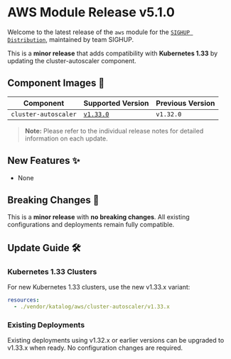 # AWS Module Release v5.1.0

Welcome to the latest release of the `aws` module for the [`SIGHUP Distribution`](https://github.com/sighupio/fury-distribution), maintained by team SIGHUP.

This is a **minor release** that adds compatibility with **Kubernetes 1.33** by updating the cluster-autoscaler component.

## Component Images 🚢

| Component            | Supported Version                                                                            | Previous Version |
| -------------------- | -------------------------------------------------------------------------------------------- | ---------------- |
| `cluster-autoscaler` | [`v1.33.0`](https://github.com/kubernetes/autoscaler/releases/tag/cluster-autoscaler-1.33.0) | `v1.32.0`        |

> **Note:** Please refer to the individual release notes for detailed information on each update.

## New Features ✨

- None

## Breaking Changes 🚨

This is a **minor release** with **no breaking changes**. All existing configurations and deployments remain fully compatible.

## Update Guide 🛠️

### Kubernetes 1.33 Clusters

For new Kubernetes 1.33 clusters, use the new v1.33.x variant:

```yaml
resources:
  - ./vendor/katalog/aws/cluster-autoscaler/v1.33.x
```

### Existing Deployments

Existing deployments using v1.32.x or earlier versions can be upgraded to v1.33.x when ready. No configuration changes are required.

